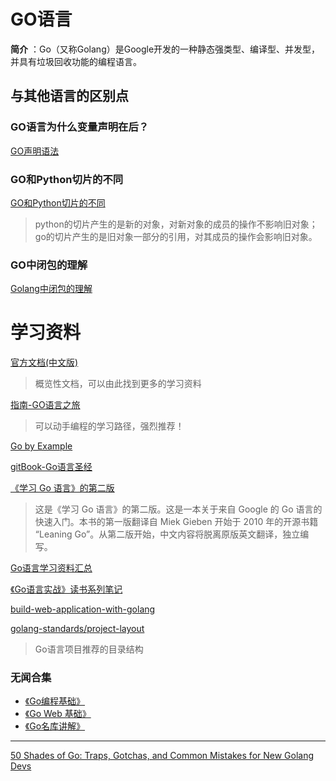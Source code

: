 # GO语言
**简介** ：Go（又称Golang）是Google开发的一种静态强类型、编译型、并发型，并具有垃圾回收功能的编程语言。

## 与其他语言的区别点 
### GO语言为什么变量声明在后？
[GO声明语法](https://link.zhihu.com/?target=https%3A//blog.golang.org/gos-declaration-syntax)

### GO和Python切片的不同
[GO和Python切片的不同](https://my.oschina.net/liudiwu/blog/311830)
> python的切片产生的是新的对象，对新对象的成员的操作不影响旧对象；go的切片产生的是旧对象一部分的引用，对其成员的操作会影响旧对象。

### GO中闭包的理解
[Golang中闭包的理解](https://blog.csdn.net/qq_35976351/article/details/81986496)

# 学习资料

[官方文档(中文版)](https://go-zh.org/doc/)
> 概览性文档，可以由此找到更多的学习资料

[指南-GO语言之旅](https://tour.go-zh.org/welcome/1)
> 可以动手编程的学习路径，强烈推荐！

[Go by Example](https://gobyexample.com/)

[gitBook-Go语言圣经](https://legacy.gitbook.com/book/yar999/gopl-zh/details)

[《学习 Go 语言》的第二版](https://github.com/mikespook/Learning-Go-zh-cn)
> 这是《学习 Go 语言》的第二版。这是一本关于来自 Google 的 Go 语言的快速入门。本书的第一版翻译自 Miek Gieben 开始于 2010 年的开源书籍 “Leaning Go”。从第二版开始，中文内容将脱离原版英文翻译，独立编写。

[Go语言学习资料汇总](https://go.wuhaolin.cn/)

[《Go语言实战》读书系列笔记](https://www.flysnow.org/2017/01/05/install-golang.html)

[build-web-application-with-golang](https://github.com/astaxie/build-web-application-with-golang)

[golang-standards/project-layout](https://github.com/golang-standards/project-layout)
> Go语言项目推荐的目录结构

### 无闻合集
* [《Go编程基础》](https://github.com/Unknwon/go-fundamental-programming)
* [《Go Web 基础》](https://github.com/Unknwon/go-web-foundation)
* [《Go名库讲解》](https://github.com/Unknwon/go-rock-libraries-showcases)

--- 
[50 Shades of Go: Traps, Gotchas, and Common Mistakes for New Golang Devs](http://devs.cloudimmunity.com/gotchas-and-common-mistakes-in-go-golang/index.html)
